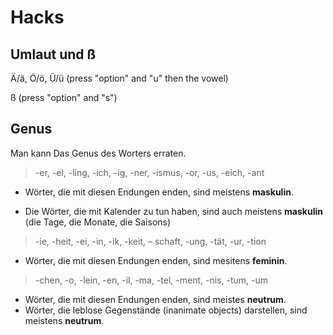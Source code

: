 # Hacks

## Umlaut und ß

Ä/ä, Ö/ö, Ü/ü (press "option" and "u" then the vowel)

ß (press "option" and "s")

## Genus

Man kann Das Genus des Worters erraten.

> -er, -el, -ling, -ich, -ig, -ner, -ismus, -or, -us, -eich, -ant

- Wörter, die mit diesen Endungen enden, sind meistens **maskulin**.

- Die Wörter, die mit Kalender zu tun haben, sind auch meistens **maskulin** (die Tage, die Monate, die Saisons)

> -ie, -heit, -ei, -in, -ik, -keit, – schaft, -ung, -tät, -ur, -tion

- Wörter, die mit diesen Endungen enden, sind mesitens **feminin**.

> -chen, -o, -lein, -en, -il, -ma, -tel, -ment, -nis, -tum, -um

- Wörter, die mit diesen Endungen enden, sind meistes **neutrum**.
- Wörter, die leblose Gegenstände (inanimate objects) darstellen, sind meistens **neutrum**.
